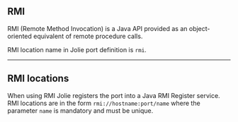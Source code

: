 ## RMI

RMI (Remote Method Invocation) is a Java API provided as an object-oriented equivalent of remote procedure calls.

RMI location name in Jolie port definition is `rmi`.

---

## RMI locations

When using RMI Jolie registers the port into a Java RMI Register service. RMI locations are in the form `rmi://hostname:port/name` where the parameter `name` is mandatory and must be unique.